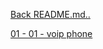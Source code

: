 <a href="../README.md">Back README.md..</a>

<a href="README/01 - voip phone.md">01 - 01 - voip phone</a><br>